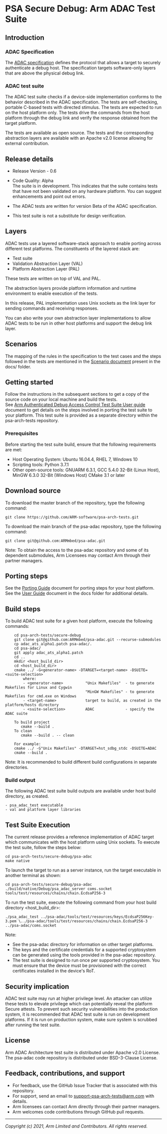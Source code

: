 
# PSA Secure Debug: Arm ADAC Test Suite

## Introduction

### ADAC Specification

The [ADAC specification](https://developer.arm.com/documentation/den0101/0001) defines the protocol that allows a target to securely authenticate a debug host. The specification targets software-only layers that are above the physical debug link.

### ADAC test suite

The ADAC test suite checks if a device-side implementation conforms to the behavior described in the ADAC specification. The tests are self-checking, portable C-based tests with directed stimulus. The tests are expected to run on the host platform only. The tests drive the commands from the host platform through the debug link and verify the response obtained from the target platform.

The tests are available as open source. The tests and the corresponding abstraction layers are available with an Apache v2.0 license allowing for external contribution.

## Release details
 - Release Version - 0.6
 - Code Quality: Alpha <br />
   The suite is in development. This indicates that the suite contains tests that have not been validated on any hardware platform. You can suggest enhancements and point out errors.

 - The ADAC tests are written for version Beta of the ADAC specification.
 - This test suite is not a substitute for design verification.

## Layers

ADAC tests use a layered software-stack approach to enable porting across different test platforms. The constituents of the layered stack are:
 - Test suite
 - Validation Abstraction Layer (VAL)
 - Platform Abstraction Layer (PAL)

These tests are written on top of VAL and PAL.

The abstraction layers provide platform information and runtime environment to enable execution of the tests.

In this release, PAL implementation uses Unix sockets as the link layer for sending commands and receiving responses.

You can also write your own abstraction layer implementations to allow ADAC tests to be run in other host platforms and support the debug link layer.

## Scenarios

The mapping of the rules in the specification to the test cases and the steps followed in the tests are mentioned in the [Scenario document](docs/psa_adac_scenarios.md) present in the docs/ folder.

## Getting started


Follow the instructions in the subsequent sections to get a copy of the source code on your local machine and build the tests. <br />
See [Arm Authenticated Debug Access Control Test Suite User guide](docs/Arm_Authenticated_Debug_Access_Control_Test_Suite_User_Guide.pdf) document to get details on the steps involved in porting the test suite to your platform.
This test suite is provided as a separate directory within the psa-arch-tests repository.

### Prerequisites

Before starting the test suite build, ensure that the following requirements are met:

- Host Operating System: Ubuntu 16.04.4, RHEL 7, Windows 10
- Scripting tools: Python 3.7.1
- Other open-source tools: GNUARM 6.3.1, GCC 5.4.0 32-Bit (Linux Host), MinGW 6.3.0 32-Bit (Windows Host)
                           CMake 3.1 or later


## Download source
To download the master branch of the repository, type the following command:

	git clone https://github.com/ARM-software/psa-arch-tests.git

To download the main branch of the psa-adac repository, type the following command:

	git clone git@github.com:ARMmbed/psa-adac.git

Note:
    To obtain the access to the psa-adac repository and some of its dependent submodules, Arm Licensees may contact Arm through their partner managers.


## Porting steps

See the [Porting Guide](docs/porting_guide_adac_host.md) document for porting steps for your host platform.
See the [User Guide](docs/Arm_Authenticated_Debug_Access_Control_Test_Suite_User_Guide.pdf) document in the docs folder for additional details.

## Build steps

To build ADAC test suite for a given host platform, execute the following commands: <br/>
~~~
    cd psa-arch-tests/secure-debug
    git clone git@github.com:ARMmbed/psa-adac.git --recurse-submodules
    cp adac_ats_alpha1.patch psa-adac/.
    cd psa-adac/
    git apply adac_ats_alpha1.patch
    cd ..
    mkdir <host_build_dir>
    cd <host_build_dir>
	cmake ../ -G<generator-name> -DTARGET=<target-name> -DSUITE=<suite-selection>
	    where:
        - <generator-name>          "Unix Makefiles"  - to generate Makefiles for Linux and Cygwin
                                    "MinGW Makefiles" - to generate Makefiles for cmd.exe on Windows
        - <target-name>             target to build, as created in the platform/hosts directory
        - <suite-selection>         ADAC              - specify the ADAC suite

	To build project
	   cmake --build .
	To clean
	   cmake --build . -- clean

    For example:
    cmake ../ -G"Unix Makefiles" -DTARGET=hst_sdbg_stdc -DSUITE=ADAC
    cmake --build .
~~~

Note:
    It is recommended to build different build configurations in separate directories.

### Build output
The following ADAC test suite build outputs are available under host build directory, as created.

	- psa_adac_test executable
	- val and platform layer libraries

## Test Suite Execution

The current release provides a reference implementation of ADAC target which communicates with the host platform using Unix sockets. To execute the test suite, follow the steps below:

    cd psa-arch-tests/secure-debug/psa-adac
    make native

To launch the target to run as a server instance, run the target executable in another terminal as shown:

    cd psa-arch-tests/secure-debug/psa-adac
    ./build/native/Debug/psa_adac_server coms.socket tools/test/resources/chains/chain.EcdsaP256-3

To run the test suite, execute the following command from your host build directory <host_build_dir>:

    ./psa_adac_test ../psa-adac/tools/test/resources/keys/EcdsaP256Key-3.pem \../psa-adac/tools/test/resources/chains/chain.EcdsaP256-3 ../psa-adac/coms.socket

Note:
 - See the psa-adac directory for information on other target platforms.
 - The keys and the certificate credentials for a supported cryptosystem can be generated using the tools provided in the psa-adac repository.
 - The test suite is designed to run once per supported cryptosystem. You must ensure that the device must be provisioned with the correct certificates installed in the device's RoT.


## Security implication

ADAC test suite may run at higher privilege level. An attacker can utilize these tests to elevate privilege which can potentially reveal the platform Secure attests. To prevent such security vulnerabilities into the production system, it is recommended that ADAC test suite is run on development platforms. If it is run on production system, make sure system is scrubbed after running the test suite.

## License

Arm ADAC Architecture test suite is distributed under Apache v2.0 License.
The psa-adac code repository is distributed under BSD-3-Clause License.


## Feedback, contributions, and support

 - For feedback, use the GitHub Issue Tracker that is associated with this repository.
 - For support, send an email to support-psa-arch-tests@arm.com with details.
 - Arm licensees can contact Arm directly through their partner managers.
 - Arm welcomes code contributions through GitHub pull requests.

--------------

*Copyright (c) 2021, Arm Limited and Contributors. All rights reserved.*
